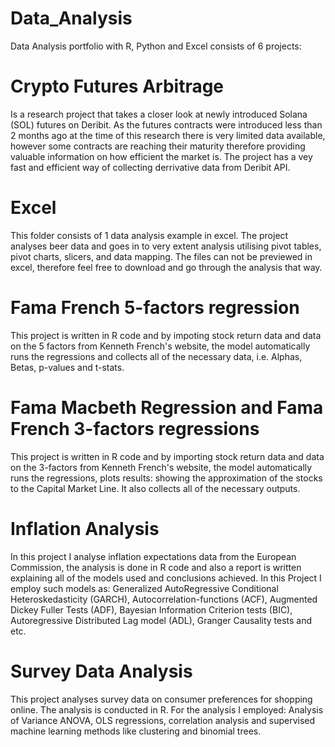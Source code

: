 # Data_Analysis
Data Analysis portfolio with R, Python and Excel consists of 6 projects:

# Crypto Futures Arbitrage
Is a research project that takes a closer look at newly introduced Solana (SOL) futures on Deribit.  As the futures contracts were introduced less than 2 months ago at the time of this research there is very limited data available, however some contracts are reaching their maturity therefore providing valuable information on how efficient the market is. The project has a vey fast and efficient way of collecting derrivative data from Deribit API.

# Excel
This folder consists of 1 data analysis example in excel. The project analyses beer data and goes in to very extent analysis utilising pivot tables, pivot charts, slicers, and data mapping. The files can not be previewed in excel, therefore feel free to download and go through the analysis that way.

# Fama French 5-factors regression
This project is written in R code and by impoting stock return data and data on the 5 factors from Kenneth French's website, the model automatically runs the regressions and collects all of the necessary data, i.e. Alphas, Betas, p-values and t-stats.

# Fama Macbeth Regression and Fama French 3-factors regressions
This project is written in R code and by importing stock return data and data on the 3-factors from Kenneth French's website, the model automatically runs  the regressions, plots results: showing the approximation of the stocks to the Capital Market Line. It also collects all of the necessary outputs.

# Inflation Analysis
In this project I analyse inflation expectations data from the European Commission, the analysis is done in R code and also a report is written explaining all of the models used and conclusions achieved. In this Project I employ such models as: Generalized AutoRegressive Conditional Heteroskedasticity (GARCH), Autocorrelation-functions (ACF), Augmented Dickey Fuller Tests (ADF), Bayesian Information Criterion tests (BIC), Autoregressive Distributed Lag model (ADL), Granger Causality tests and etc.

# Survey Data Analysis
This project analyses survey data on consumer preferences for shopping online. The analysis is conducted in R. For the analysis I employed: Analysis of Variance ANOVA, OLS regressions, correlation analysis and supervised machine learning methods like clustering and binomial trees.
